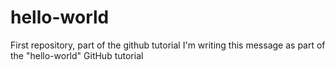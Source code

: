 # hello-world
First repository, part of the github tutorial
I'm writing this message as part of the "hello-world" GitHub tutorial
